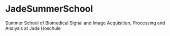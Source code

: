 # JadeSummerSchool
Summer School of Biomedical Signal and Image Acquisition, Processing and Analysis at Jade Hoschule
